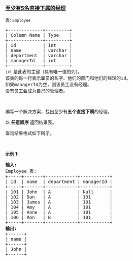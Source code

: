 ### [至少有5名直接下属的经理](https://leetcode-cn.com/problems/managers-with-at-least-5-direct-reports)

<p>表:&nbsp;<code>Employee</code></p>

<pre>
+-------------+---------+
| Column Name | Type    |
+-------------+---------+
| id          | int     |
| name        | varchar |
| department  | varchar |
| managerId   | int     |
+-------------+---------+
id 是此表的主键（具有唯一值的列）。
该表的每一行表示雇员的名字、他们的部门和他们的经理的id。
如果managerId为空，则该员工没有经理。
没有员工会成为自己的管理者。
</pre>

<p>&nbsp;</p>

<p>编写一个解决方案，找出至少有<strong>五个直接下属</strong>的经理。</p>

<p>以 <strong>任意顺序 </strong>返回结果表。</p>

<p>查询结果格式如下所示。</p>

<p>&nbsp;</p>

<p><strong>示例 1:</strong></p>

<pre>
<strong>输入:</strong> 
Employee 表:
+-----+-------+------------+-----------+
| id  | name  | department | managerId |
+-----+-------+------------+-----------+
| 101 | John  | A          | Null      |
| 102 | Dan   | A          | 101       |
| 103 | James | A          | 101       |
| 104 | Amy   | A          | 101       |
| 105 | Anne  | A          | 101       |
| 106 | Ron   | B          | 101       |
+-----+-------+------------+-----------+
<strong>输出:</strong> 
+------+
| name |
+------+
| John |
+------+</pre>
